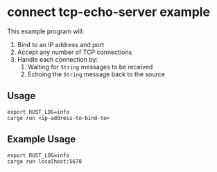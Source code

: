 # connect tcp-echo-server example

This example program will:

1. Bind to an IP address and port
2. Accept any number of TCP connections
3. Handle each connection by:
    1. Waiting for `String` messages to be received
    2. Echoing the `String` message back to the source

## Usage

```
export RUST_LOG=info
cargo run <ip-address-to-bind-to>
```

## Example Usage

```
export RUST_LOG=info
cargo run localhost:5678
```